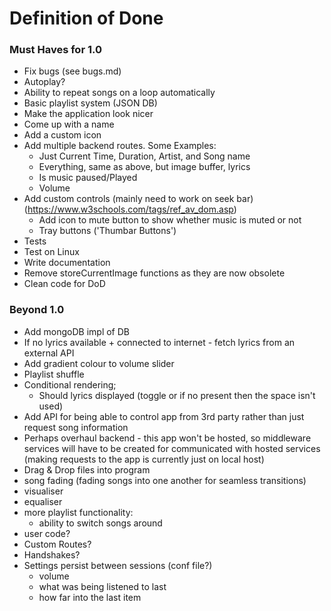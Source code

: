# Definition of Done

### Must Haves for 1.0

- Fix bugs (see bugs.md)
- Autoplay?
- Ability to repeat songs on a loop automatically
- Basic playlist system (JSON DB)
- Make the application look nicer
- Come up with a name
- Add a custom icon
- Add multiple backend routes. Some Examples:
  - Just Current Time, Duration, Artist, and Song name
  - Everything, same as above, but image buffer, lyrics
  - Is music paused/Played
  - Volume
- Add custom controls (mainly need to work on seek bar) (https://www.w3schools.com/tags/ref_av_dom.asp)
  - Add icon to mute button to show whether music is muted or not
  - Tray buttons ('Thumbar Buttons')
- Tests
- Test on Linux
- Write documentation
- Remove storeCurrentImage functions as they are now obsolete
- Clean code for DoD

### Beyond 1.0

- Add mongoDB impl of DB
- If no lyrics available + connected to internet - fetch lyrics from an external API
- Add gradient colour to volume slider
- Playlist shuffle
- Conditional rendering;
  - Should lyrics displayed (toggle or if no present then the space isn't used)
- Add API for being able to control app from 3rd party rather than just request song information
- Perhaps overhaul backend - this app won't be hosted, so middleware services will have to be created for communicated with hosted services (making requests to the app is currently just on local host)
- Drag & Drop files into program
- song fading (fading songs into one another for seamless transitions)
- visualiser 
- equaliser
- more playlist functionality:
  - ability to switch songs around
- user code?
- Custom Routes?
- Handshakes?
- Settings persist between sessions (conf file?)
  - volume
  - what was being listened to last
  - how far into the last item 